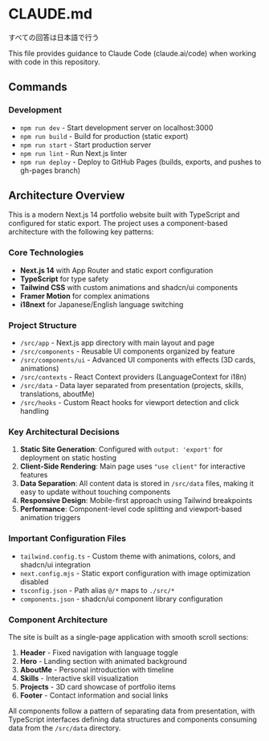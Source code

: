 # CLAUDE.md

すべての回答は日本語で行う

This file provides guidance to Claude Code (claude.ai/code) when working with code in this repository.

## Commands

### Development
- `npm run dev` - Start development server on localhost:3000
- `npm run build` - Build for production (static export)
- `npm run start` - Start production server
- `npm run lint` - Run Next.js linter
- `npm run deploy` - Deploy to GitHub Pages (builds, exports, and pushes to gh-pages branch)

## Architecture Overview

This is a modern Next.js 14 portfolio website built with TypeScript and configured for static export. The project uses a component-based architecture with the following key patterns:

### Core Technologies
- **Next.js 14** with App Router and static export configuration
- **TypeScript** for type safety
- **Tailwind CSS** with custom animations and shadcn/ui components
- **Framer Motion** for complex animations
- **i18next** for Japanese/English language switching

### Project Structure
- `/src/app` - Next.js app directory with main layout and page
- `/src/components` - Reusable UI components organized by feature
- `/src/components/ui` - Advanced UI components with effects (3D cards, animations)
- `/src/contexts` - React Context providers (LanguageContext for i18n)
- `/src/data` - Data layer separated from presentation (projects, skills, translations, aboutMe)
- `/src/hooks` - Custom React hooks for viewport detection and click handling

### Key Architectural Decisions
1. **Static Site Generation**: Configured with `output: 'export'` for deployment on static hosting
2. **Client-Side Rendering**: Main page uses `"use client"` for interactive features
3. **Data Separation**: All content data is stored in `/src/data` files, making it easy to update without touching components
4. **Responsive Design**: Mobile-first approach using Tailwind breakpoints
5. **Performance**: Component-level code splitting and viewport-based animation triggers

### Important Configuration Files
- `tailwind.config.ts` - Custom theme with animations, colors, and shadcn/ui integration
- `next.config.mjs` - Static export configuration with image optimization disabled
- `tsconfig.json` - Path alias `@/*` maps to `./src/*`
- `components.json` - shadcn/ui component library configuration

### Component Architecture
The site is built as a single-page application with smooth scroll sections:
1. **Header** - Fixed navigation with language toggle
2. **Hero** - Landing section with animated background
3. **AboutMe** - Personal introduction with timeline
4. **Skills** - Interactive skill visualization
5. **Projects** - 3D card showcase of portfolio items
6. **Footer** - Contact information and social links

All components follow a pattern of separating data from presentation, with TypeScript interfaces defining data structures and components consuming data from the `/src/data` directory.